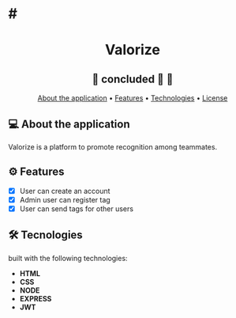 # # <h1 align="center">Valorize</h1>

<h2 align="center"> 
	🚧  concluded 🚀 🚧
</h2>

 <p align="center">
 <a href="#about">About the application</a> •
 <a href="#features">Features</a> •
 <a href="#technologies">Technologies</a> • 
 <a href="#license">License</a> 
</p>



<a name="about"></a>
## 💻 About the application
Valorize is a platform to promote recognition among teammates.

<a name="features"></a>
## ⚙️ Features 


- [x] User can create an account
- [x] Admin user can register tag
- [x] User can send tags for other users

<a name="technologies"></a>
## 🛠 Tecnologies

built with the following technologies:

-   **HTML**
-   **CSS**
-   **NODE**
-   **EXPRESS**
-   **JWT**

